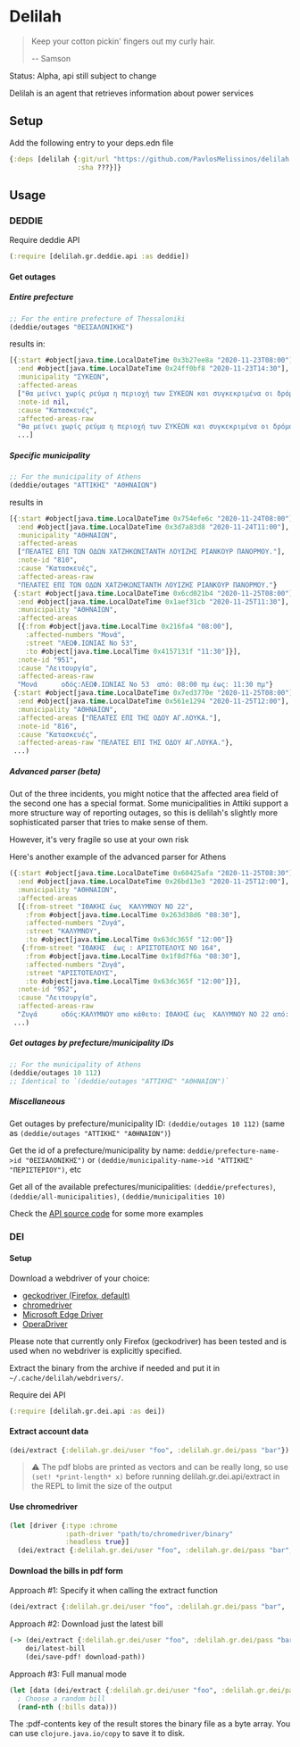# Delilah

> Keep your cotton pickin' fingers out my curly hair.
>
> -- Samson

Status: Alpha, api still subject to change

Delilah is an agent that retrieves information about power services

## Setup

Add the following entry to your deps.edn file

```clojure
{:deps [delilah {:git/url "https://github.com/PavlosMelissinos/delilah.git"
                 :sha ???}]}
```

## Usage

### DEDDIE

Require deddie API

```clojure
(:require [delilah.gr.deddie.api :as deddie])
```

#### Get outages

##### Entire prefecture

```clojure
;; For the entire prefecture of Thessaloniki
(deddie/outages "ΘΕΣΣΑΛΟΝΙΚΗΣ")
```

results in:

```clojure
[{:start #object[java.time.LocalDateTime 0x3b27ee8a "2020-11-23T08:00"],
  :end #object[java.time.LocalDateTime 0x24ff0bf8 "2020-11-23T14:30"],
  :municipality "ΣΥΚΕΩΝ",
  :affected-areas
  ["θα μείνει χωρίς ρεύμα η περιοχή των ΣΥΚΕΩΝ και συγκεκριμένα οι δρόμοι:Βορ.Ηπειρου(8ο Δημ.Σχολειο), Σολωμου, Ελυτη, Καποδιστριου(για δύο έως τρεις ώρες σε κάθε δρόμος το διάστημα 08:00 με 14:30.)"],
  :note-id nil,
  :cause "Κατασκευές",
  :affected-areas-raw
  "θα μείνει χωρίς ρεύμα η περιοχή των ΣΥΚΕΩΝ και συγκεκριμένα οι δρόμοι:Βορ.Ηπειρου(8ο Δημ.Σχολειο), Σολωμου, Ελυτη, Καποδιστριου(για δύο έως τρεις ώρες σε κάθε δρόμος το διάστημα 08:00 με 14:30.)"}
  ...]
```

##### Specific municipality

```clojure
;; For the municipality of Athens
(deddie/outages "ΑΤΤΙΚΗΣ" "ΑΘΗΝΑΙΩΝ")
```

results in
```clojure
[{:start #object[java.time.LocalDateTime 0x754efe6c "2020-11-24T08:00"],
  :end #object[java.time.LocalDateTime 0x3d7a83d8 "2020-11-24T11:00"],
  :municipality "ΑΘΗΝΑΙΩΝ",
  :affected-areas
  ["ΠΕΛΑΤΕΣ ΕΠΙ ΤΩΝ ΟΔΩΝ ΧΑΤΖΗΚΩΝΣΤΑΝΤΗ ΛΟΥΙΖΗΣ ΡΙΑΝΚΟΥΡ ΠΑΝΟΡΜΟΥ."],
  :note-id "810",
  :cause "Κατασκευές",
  :affected-areas-raw
  "ΠΕΛΑΤΕΣ ΕΠΙ ΤΩΝ ΟΔΩΝ ΧΑΤΖΗΚΩΝΣΤΑΝΤΗ ΛΟΥΙΖΗΣ ΡΙΑΝΚΟΥΡ ΠΑΝΟΡΜΟΥ."}
 {:start #object[java.time.LocalDateTime 0x6cd021b4 "2020-11-25T08:00"],
  :end #object[java.time.LocalDateTime 0x1aef31cb "2020-11-25T11:30"],
  :municipality "ΑΘΗΝΑΙΩΝ",
  :affected-areas
  [{:from #object[java.time.LocalTime 0x216fa4 "08:00"],
    :affected-numbers "Μονά",
    :street "ΛΕΩΦ.ΙΩΝΙΑΣ Νο 53",
    :to #object[java.time.LocalTime 0x4157131f "11:30"]}],
  :note-id "951",
  :cause "Λειτουργία",
  :affected-areas-raw
  "Μονά      οδός:ΛΕΩΦ.ΙΩΝΙΑΣ Νο 53  από: 08:00 πμ έως: 11:30 πμ"}
 {:start #object[java.time.LocalDateTime 0x7ed3770e "2020-11-25T08:00"],
  :end #object[java.time.LocalDateTime 0x561e1294 "2020-11-25T12:00"],
  :municipality "ΑΘΗΝΑΙΩΝ",
  :affected-areas ["ΠΕΛΑΤΕΣ ΕΠΙ ΤΗΣ ΟΔΟΥ ΑΓ.ΛΟΥΚΑ."],
  :note-id "816",
  :cause "Κατασκευές",
  :affected-areas-raw "ΠΕΛΑΤΕΣ ΕΠΙ ΤΗΣ ΟΔΟΥ ΑΓ.ΛΟΥΚΑ."},
 ...)
```


##### Advanced parser (beta)

Out of the three incidents, you might notice that the affected area field of the second one has a special format. Some municipalities in Attiki support a more structure way of reporting outages, so this is delilah's slightly more sophisticated parser that tries to make sense of them.

However, it's very fragile so use at your own risk

Here's another example of the advanced parser for Athens
``` clojure
({:start #object[java.time.LocalDateTime 0x60425afa "2020-11-25T08:30"],
  :end #object[java.time.LocalDateTime 0x26bd13e3 "2020-11-25T12:00"],
  :municipality "ΑΘΗΝΑΙΩΝ",
  :affected-areas
  [{:from-street "ΙΘΑΚΗΣ έως  ΚΑΛΥΜΝΟΥ ΝΟ 22",
    :from #object[java.time.LocalTime 0x263d38d6 "08:30"],
    :affected-numbers "Ζυγά",
    :street "ΚΑΛΥΜΝΟΥ",
    :to #object[java.time.LocalTime 0x63dc365f "12:00"]}
   {:from-street "ΙΘΑΚΗΣ  έως : ΑΡΙΣΤΟΤΕΛΟΥΣ ΝΟ 164",
    :from #object[java.time.LocalTime 0x1f8d7f6a "08:30"],
    :affected-numbers "Ζυγά",
    :street "ΑΡΙΣΤΟΤΕΛΟΥΣ",
    :to #object[java.time.LocalTime 0x63dc365f "12:00"]}],
  :note-id "952",
  :cause "Λειτουργία",
  :affected-areas-raw
  "Ζυγά      οδός:ΚΑΛΥΜΝΟΥ απο κάθετο: ΙΘΑΚΗΣ έως  ΚΑΛΥΜΝΟΥ ΝΟ 22 από: 08:30 πμ έως: 12:00 μμ\r\nΖυγά      οδός:ΑΡΙΣΤΟΤΕΛΟΥΣ απο κάθετο: ΙΘΑΚΗΣ  έως : ΑΡΙΣΤΟΤΕΛΟΥΣ ΝΟ 164 από: 08:30 πμ έως: 12:00 μμ"}
 ...)
```

##### Get outages by prefecture/municipality IDs

```clojure
;; For the municipality of Athens
(deddie/outages 10 112)
;; Identical to `(deddie/outages "ΑΤΤΙΚΗΣ" "ΑΘΗΝΑΙΩΝ")`
```

##### Miscellaneous

Get outages by prefecture/municipality ID: `(deddie/outages 10 112)` (same as `(deddie/outages "ΑΤΤΙΚΗΣ" "ΑΘΗΝΑΙΩΝ")`)

Get the id of a prefecture/municipality by name: `deddie/prefecture-name->id "ΘΕΣΣΑΛΟΝΙΚΗΣ")` or `(deddie/municipality-name->id "ΑΤΤΙΚΗΣ" "ΠΕΡΙΣΤΕΡΙΟΥ")`, etc

Get all of the available prefectures/municipalities: `(deddie/prefectures)`, `(deddie/all-municipalities)`, `(deddie/municipalities 10)`

Check the [API source code](src/delilah/gr/deddie/api.clj) for some more examples


### DEI

#### Setup

Download a webdriver of your choice:

* [geckodriver (Firefox, default)](https://github.com/mozilla/geckodriver/releases)
* [chromedriver](https://chromedriver.chromium.org/downloads)
* [Microsoft Edge Driver](https://developer.microsoft.com/en-us/microsoft-edge/tools/webdriver/#downloads)
* [OperaDriver](https://github.com/operasoftware/operachromiumdriver/releases)

Please note that currently only Firefox (geckodriver) has been tested and is used when no webdriver is explicitly specified.

Extract the binary from the archive if needed and put it in `~/.cache/delilah/webdrivers/`.

Require dei API

```clojure
(:require [delilah.gr.dei.api :as dei])
```

#### Extract account data

```clojure
(dei/extract {:delilah.gr.dei/user "foo", :delilah.gr.dei/pass "bar"})
```

> :warning: The pdf blobs are printed as vectors and can be really long, so use `(set! *print-length* x)`
> before running delilah.gr.dei.api/extract in the REPL to limit the size of the output


#### Use chromedriver

```clojure
(let [driver {:type :chrome
              :path-driver "path/to/chromedriver/binary"
              :headless true}]
  (dei/extract {:delilah.gr.dei/user "foo", :delilah.gr.dei/pass "bar", :driver driver}
```

#### Download the bills in pdf form

Approach #1: Specify it when calling the extract function

```clojure
(dei/extract {:delilah.gr.dei/user "foo", :delilah.gr.dei/pass "bar", :save-files? true})
```

Approach #2: Download just the latest bill

```clojure
(-> (dei/extract {:delilah.gr.dei/user "foo", :delilah.gr.dei/pass "bar"})
    dei/latest-bill
    (dei/save-pdf! download-path))
```

Approach #3: Full manual mode

```clojure
(let [data (dei/extract {:delilah.gr.dei/user "foo", :delilah.gr.dei/pass "bar"})]
  ; Choose a random bill
  (rand-nth (:bills data)))
```
The :pdf-contents key of the result stores the binary file as a byte array. You can use `clojure.java.io/copy` to save it to disk.
